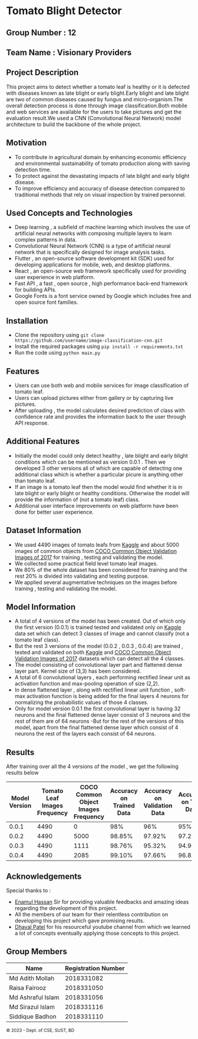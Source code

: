 # Tomato Blight Detector
## Group Number : 12
## Team Name : Visionary Providers
## Project Description
This project aims to detect whether a tomato leaf is healthy or it is defected with diseases known as late blight or early blight.Early blight and late blight are two of common diseases
caused by fungus and micro-organism.The overall detection process is done through image classification.Both mobile and web services are available for the users to take pictures and get the evaluation
result.We used a CNN (Convolutional Neural Network) model architecture to build the backbone of the whole project.
## Motivation
- To contribute in agricultural domain by enhancing economic efficiency  and environmental sustainability of tomato production along with saving detection time.
- To protect against the devastating impacts of late blight and early blight disease.
- To improve efficiency and accuracy of disease detection compared to traditional methods that rely on visual inspection by trained personnel.
## Used Concepts and Technologies
- Deep learning , a subfield of machine learning which involves the use of artificial neural networks with composing multiple layers to learn complex patterns
   in data.
- Convolutional Neural Network (CNN) is a type of artificial neural network that is specifically designed for image analysis tasks.
- Flutter , an open-source software development kit (SDK) used for developing applications for mobile, web, and desktop platforms.
- React , an open-source web framework specifically used for providing user experience in web platform.
- Fast API , a fast , open source , high performance back-end framework for building APIs.
- Google Fonts is a font service owned by Google which includes free and open source font families.
## Installation
- Clone the repository using `git clone https://github.com/username/image-classification-cnn.git`
- Install the required packages using `pip install -r requirements.txt`
- Run the code using `python main.py`

## Features
- Users can use both web and mobile services for image classification of tomato leaf.
- Users can upload pictures either from gallery or by capturing live pictures.
- After uploading , the model calculates desired prediction of class with confidence rate and provides the information back to the user through API response.
## Additional Features
 - Initially the model could only detect healthy , late blight and early blight conditions which can be mentioned as version 0.0.1 . Then we developed 3 other versions all of    which are capable of detecting one additional class which is whether a particular picure is anything other than tomato leaf.
 - If an image is a tomato leaf then the model would find whether it is in late blight or early blight or healthy conditions. Otherwise the model will provide the information of (not a tomato leaf) class.
 - Additional user interface improvements on web platform have been done for better user experience.
## Dataset Information
- We used 4490 images of tomato leafs from [Kaggle](https://www.kaggle.com/datasets/arjuntejaswi/plant-village) and about 5000 images of common objects from 
[COCO Common Object Validation Images of 2017](https://cocodataset.org/#download) for training , testing and validating the model.
- We collected some practical field level tomato leaf images.
- We 80% of the whole dataset has been considered for training and the rest 20% is divided into validating and testing purpose.
- We applied several augmentative techniques on the images before training  , testing and validating the model.

## Model Information
- A total of 4 versions of the model has been created. Out of which only the first version (0.0.1) is trained tested and validated only on [Kaggle](https://www.kaggle.com/datasets/arjuntejaswi/plant-village) data set which can detect 3 classes of image and cannot classify (not a tomato leaf class).
- But the rest 3 versions of the model (0.0.2 , 0.0.3 , 0.0.4) are trained , tested and validated on both [Kaggle](https://www.kaggle.com/datasets/arjuntejaswi/plant-village) and [COCO Common Object Validation Images of 2017](https://cocodataset.org/#download) datasets which can detect all the 4 classes.
- The model consisting of convolutional layer part and flattened dense layer part. Kernel size of (3,3) has been considered.
- A total of 6 convolutional layers , each performing rectified linear unit as activation function and max-pooling operation of size (2,2).
- In dense flattened layer , along with rectified linear unit function , soft-max activation function is being added for the final layers 4 neurons for normalizing the probabilistic values of those 4 classes.
- Only for model version 0.0.1 the first convolutional layer is having 32 neurons and the final flattened dense layer consist of 3 neurons and the rest of them are of 64 neurons
-But for the rest of the versions of this model, apart from the final flattened dense layer which consist of 4 neurons the rest of the layers each consist of 64 neurons.


## Results
After training over all the 4 versions of the model , we get the following results below

| Model Version | Tomato Leaf Images Frequency | COCO Common Object Images Frequency | Accuracy on Trained Data | Accuracy on Validation Data | Accuracy on Test Data |
| --- | --- | --- | --- | --- | --- |
| 0.0.1 | 4490 | 0 | 98% | 96% | 95% |
| 0.0.2 | 4490 | 5000 | 98.85% | 97.92% | 97.28% |
| 0.0.3 | 4490 | 1111 | 98.76% | 95.32% | 94.90% |
| 0.0.4 | 4490 | 2085 | 99.10% | 97.66% | 96.88% |

## Acknowledgements
  Special thanks to : 
   - [Enamul Hassan](https://www.sust.edu/d/cse/faculty-profile-detail/590) Sir for providing valuable feedbacks and amazing ideas regarding the development of this project.
   - All the members of our team for their relentless contribution on developing this project which gave promising results.
   - [Dhaval Patel](https://www.youtube.com/@codebasics) for his resourceful youtube channel from which we learned a lot of concepts eventually applying those concepts to           this project.
   
   
 ## Group Members
 | Name | Registration Number |
| --- | --- |
| Md Adith Mollah | 2018331082 |
| Raisa Fairooz | 2018331050 |
| Md Ashraful Islam | 2018331056 |
| Md Sirazul Islam | 2018331116 |
| Siddique Badhon | 2018331110 |

<small>&copy; 2023 - Dept. of CSE, SUST, BD</small>
